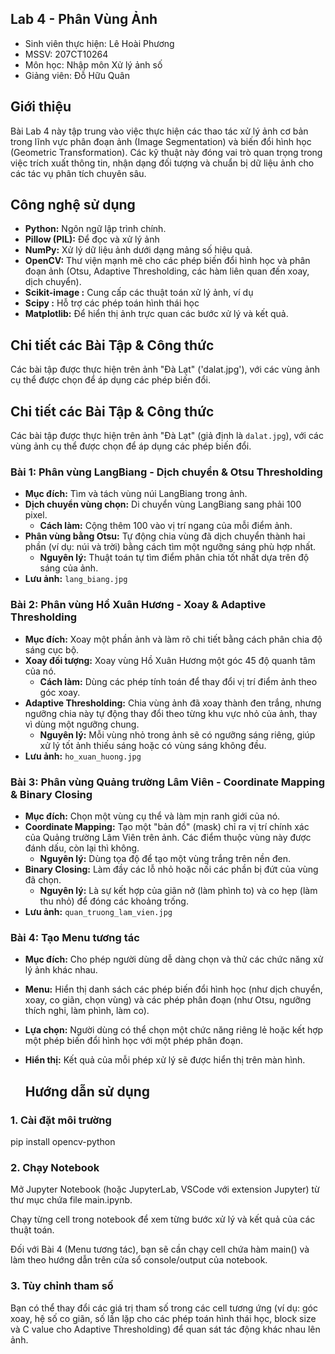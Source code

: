 ## Lab 4 - Phân Vùng Ảnh

* Sinh viên thực hiện: Lê Hoài Phương
* MSSV: 207CT10264
* Môn học: Nhập môn Xử lý ảnh số
* Giảng viên: Đỗ Hữu Quân

## Giới thiệu

Bài Lab 4 này tập trung vào việc thực hiện các thao tác xử lý ảnh cơ bản trong lĩnh vực phân đoạn ảnh (Image Segmentation) và biến đổi hình học (Geometric Transformation). Các kỹ thuật này đóng vai trò quan trọng trong việc trích xuất thông tin, nhận dạng đối tượng và chuẩn bị dữ liệu ảnh cho các tác vụ phân tích chuyên sâu.

## Công nghệ sử dụng

* **Python:** Ngôn ngữ lập trình chính.
* **Pillow (PIL):** Để đọc và xử lý ảnh 
* **NumPy:** Xử lý dữ liệu ảnh dưới dạng mảng số hiệu quả.
* **OpenCV:** Thư viện mạnh mẽ cho các phép biến đổi hình học và phân đoạn ảnh (Otsu, Adaptive Thresholding, các hàm liên quan đến xoay, dịch chuyển).
* **Scikit-image :** Cung cấp các thuật toán xử lý ảnh, ví dụ 
* **Scipy :** Hỗ trợ các phép toán hình thái học
* **Matplotlib:** Để hiển thị ảnh trực quan các bước xử lý và kết quả.

## Chi tiết các Bài Tập & Công thức

Các bài tập được thực hiện trên ảnh "Đà Lạt" ('dalat.jpg'), với các vùng ảnh cụ thể được chọn để áp dụng các phép biến đổi.

## Chi tiết các Bài Tập & Công thức

Các bài tập được thực hiện trên ảnh "Đà Lạt" (giả định là `dalat.jpg`), với các vùng ảnh cụ thể được chọn để áp dụng các phép biến đổi.

### Bài 1: Phân vùng LangBiang - Dịch chuyển & Otsu Thresholding
* **Mục đích:** Tìm và tách vùng núi LangBiang trong ảnh.
* **Dịch chuyển vùng chọn:** Di chuyển vùng LangBiang sang phải 100 pixel.
    * **Cách làm:** Cộng thêm 100 vào vị trí ngang của mỗi điểm ảnh.
* **Phân vùng bằng Otsu:** Tự động chia vùng đã dịch chuyển thành hai phần (ví dụ: núi và trời) bằng cách tìm một ngưỡng sáng phù hợp nhất.
    * **Nguyên lý:** Thuật toán tự tìm điểm phân chia tốt nhất dựa trên độ sáng của ảnh.
* **Lưu ảnh:** `lang_biang.jpg`

### Bài 2: Phân vùng Hồ Xuân Hương - Xoay & Adaptive Thresholding
* **Mục đích:** Xoay một phần ảnh và làm rõ chi tiết bằng cách phân chia độ sáng cục bộ.
* **Xoay đối tượng:** Xoay vùng Hồ Xuân Hương một góc 45 độ quanh tâm của nó.
    * **Cách làm:** Dùng các phép tính toán để thay đổi vị trí điểm ảnh theo góc xoay.
* **Adaptive Thresholding:** Chia vùng ảnh đã xoay thành đen trắng, nhưng ngưỡng chia này tự động thay đổi theo từng khu vực nhỏ của ảnh, thay vì dùng một ngưỡng chung.
    * **Nguyên lý:** Mỗi vùng nhỏ trong ảnh sẽ có ngưỡng sáng riêng, giúp xử lý tốt ảnh thiếu sáng hoặc có vùng sáng không đều.
* **Lưu ảnh:** `ho_xuan_huong.jpg`

### Bài 3: Phân vùng Quảng trường Lâm Viên - Coordinate Mapping & Binary Closing
* **Mục đích:** Chọn một vùng cụ thể và làm mịn ranh giới của nó.
* **Coordinate Mapping:** Tạo một "bản đồ" (mask) chỉ ra vị trí chính xác của Quảng trường Lâm Viên trên ảnh. Các điểm thuộc vùng này được đánh dấu, còn lại thì không.
    * **Nguyên lý:** Dùng tọa độ để tạo một vùng trắng trên nền đen.
* **Binary Closing:** Làm đầy các lỗ nhỏ hoặc nối các phần bị đứt của vùng đã chọn.
    * **Nguyên lý:** Là sự kết hợp của giãn nở (làm phình to) và co hẹp (làm thu nhỏ) để đóng các khoảng trống.
* **Lưu ảnh:** `quan_truong_lam_vien.jpg`

### Bài 4: Tạo Menu tương tác
* **Mục đích:** Cho phép người dùng dễ dàng chọn và thử các chức năng xử lý ảnh khác nhau.
* **Menu:** Hiển thị danh sách các phép biến đổi hình học (như dịch chuyển, xoay, co giãn, chọn vùng) và các phép phân đoạn (như Otsu, ngưỡng thích nghi, làm phình, làm co).
* **Lựa chọn:** Người dùng có thể chọn một chức năng riêng lẻ hoặc kết hợp một phép biến đổi hình học với một phép phân đoạn.
* **Hiển thị:** Kết quả của mỗi phép xử lý sẽ được hiển thị trên màn hình.

   ## Hướng dẫn sử dụng

### 1. Cài đặt môi trường
pip install opencv-python

### 2. Chạy Notebook
Mở Jupyter Notebook (hoặc JupyterLab, VSCode với extension Jupyter) từ thư mục chứa file main.ipynb.

Chạy từng cell trong notebook để xem từng bước xử lý và kết quả của các thuật toán.

Đối với Bài 4 (Menu tương tác), bạn sẽ cần chạy cell chứa hàm main() và làm theo hướng dẫn trên cửa sổ console/output của notebook.

### 3. Tùy chỉnh tham số
Bạn có thể thay đổi các giá trị tham số trong các cell tương ứng (ví dụ: góc xoay, hệ số co giãn, số lần lặp cho các phép toán hình thái học, block size và C value cho Adaptive Thresholding) để quan sát tác động khác nhau lên ảnh.
